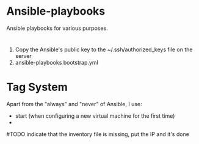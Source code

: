 # Ansible-playbooks
Ansible playbooks for various purposes.

# 
1. Copy the Ansible's public key to the ~/.ssh/authorized_keys file on the server
2. ansible-playbooks bootstrap.yml


# Tag System
Apart from the "always" and "never" of Ansible, I use:
- start (when configuring a new virtual machine for the first time)
- 



#TODO indicate that the inventory file is missing, put the IP and it's done
